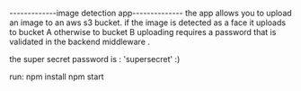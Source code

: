 -------------image detection app--------------
the app allows you to upload an image to an aws s3 bucket.
if the image is detected as a face it uploads to bucket A otherwise to bucket B
uploading requires a password that is validated in the backend middleware .


the super secret password is : 'supersecret' :)

run:
npm install
npm start
